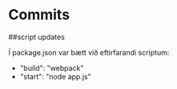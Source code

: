 Commits
=======

##script updates

Í package.json var bætt við eftirfarandi scriptum:

   * "build": "webpack"
   * "start": "node app.js"
